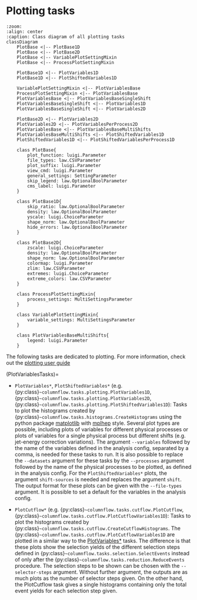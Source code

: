 # Plotting tasks

```{mermaid}
:zoom:
:align: center
:caption: Class diagram of all plotting tasks
classDiagram
    PlotBase <|-- PlotBase1D
    PlotBase <|-- PlotBase2D
    PlotBase <|-- VariablePlotSettingMixin
    PlotBase <|-- ProcessPlotSettingMixin

    PlotBase1D <|-- PlotVariables1D
    PlotBase1D <|-- PlotShiftedVariables1D

    VariablePlotSettingMixin <|-- PlotVariablesBase
    ProcessPlotSettingMixin <|-- PlotVariablesBase
    PlotVariablesBase <|-- PlotVariablesBaseSingleShift
    PlotVariablesBaseSingleShift <|-- PlotVariables1D
    PlotVariablesBaseSingleShift <|-- PlotVariables2D

    PlotBase2D <|-- PlotVariables2D
    PlotVariables2D <|-- PlotVariablesPerProcess2D
    PlotVariablesBase <|-- PlotVariablesBaseMultiShifts
    PlotVariablesBaseMultiShifts <|-- PlotShiftedVariables1D
    PlotShiftedVariables1D <|-- PlotShiftedVariablesPerProcess1D

    class PlotBase{
        plot_function: luigi.Parameter
        file_types: law.CSVParameter
        plot_suffix: luigi.Parameter
        view_cmd: luigi.Parameter
        general_settings: SettingParameter
        skip_legend: law.OptionalBoolParameter
        cms_label: luigi.Parameter
    }

    class PlotBase1D{
        skip_ratio: law.OptionalBoolParameter
        density: law.OptionalBoolParameter
        yscale: luigi.ChoiceParameter
        shape_norm: law.OptionalBoolParameter
        hide_errors: law.OptionalBoolParameter
    }

    class PlotBase2D{
        zscale: luigi.ChoiceParameter
        density: law.OptionalBoolParameter
        shape_norm: law.OptionalBoolParameter
        colormap: luigi.Parameter
        zlim: law.CSVParameter
        extremes: luigi.ChoiceParameter
        extreme_colors: law.CSVParameter
    }

    class ProcessPlotSettingMixin{
        process_settings: MultiSettingsParameter
    }

    class VariablePlotSettingMixin{
        variable_settings: MultiSettingsParameter
    }

    class PlotVariablesBaseMultiShifts{
        legend: luigi.Parameter
    }
```

The following tasks are dedicated to plotting.
For more information, check out the [plotting user guide](../user_guide/plotting.md)

(PlotVariablesTasks)=

- ```PlotVariables*```, ```PlotShiftedVariables*``` (e.g. {py:class}`~columnflow.tasks.plotting.PlotVariables1D`, {py:class}`~columnflow.tasks.plotting.PlotVariables2D`, {py:class}`~columnflow.tasks.plotting.PlotShiftedVariables1D`):
Tasks to plot the histograms created by {py:class}`~columnflow.tasks.histograms.CreateHistograms` using the python package [matplotlib](https://matplotlib.org/) with [mplhep](https://mplhep.readthedocs.io/en/latest/) style.
Several plot types are possible, including plots of variables for different physical processes or plots of variables for a single physical process but different shifts (e.g. jet-energy correction variations).
The argument ```--variables``` followed by the name of the variables defined in the analysis config, separated by a comma, is needed for these tasks to run.
It is also possible to replace the ```--datasets``` argument for these tasks by the ```--processes``` argument followed by the name of the physical processes to be plotted, as defined in the analysis config.
For the ```PlotShiftedVariables*``` plots, the argument ```shift-sources``` is needed and replaces the argument ```shift```.
The output format for these plots can be given with the ```--file-types``` argument.
It is possible to set a default for the variables in the analysis config.

- ```PlotCutflow*``` (e.g. {py:class}`~columnflow.tasks.cutflow.PlotCutflow`, {py:class}`~columnflow.tasks.cutflow.PlotCutflowVariables1D`):
Tasks to plot the histograms created by {py:class}`~columnflow.tasks.cutflow.CreateCutflowHistograms`.
The {py:class}`~columnflow.tasks.cutflow.PlotCutflowVariables1D` are plotted in a similar way to the [PlotVariables*](PlotVariablesTasks) tasks.
The difference is that these plots show the selection yields of the different selection steps defined in {py:class}`~columnflow.tasks.selection.SelectEvents` instead of only after the {py:class}`~columnflow.tasks.reduction.ReduceEvents` procedure.
The selection steps to be shown can be chosen with the ```--selector-steps``` argument.
Without further argument, the outputs are as much plots as the number of selector steps given.
On the other hand, the PlotCutflow task gives a single histograms containing only the total event yields for each selection step given.
